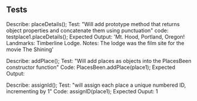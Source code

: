 ## Tests
Describe: placeDetails();
Test: "Will add prototype method that returns object properties and concatenate them using punctuation"
code: testplace1.placeDetails(); 
Expected Output: 'Mt. Hood, Portland, Oregon! Landmarks: Timberline Lodge. Notes: The lodge was the film site for the movie The Shining'

Describe: addPlace();
Test: "Will add places as objects into the PlacesBeen constructor function"
Code: PlacesBeen.addPlace(place1);
Expected Output: 

Describe: assignId();
Test: "will assign each place a unique numbered ID, incrementing by 1"
Code: assignID(place1);
Expected Ouput: 1